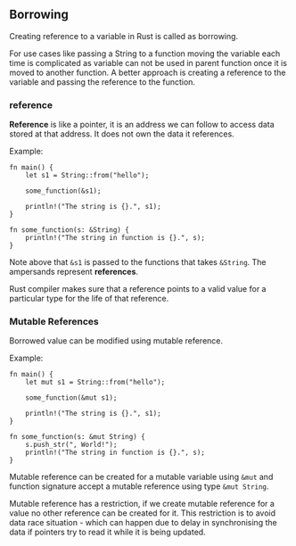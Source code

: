 ## Borrowing

Creating reference to a variable in Rust is called as borrowing.

For use cases like passing a String to a function moving the variable each time is complicated as variable can not be used in parent function once it is moved to another function. A better approach is creating a reference to the variable and passing the reference to the function.

### reference
**Reference** is like a pointer, it is an address we can follow to access data stored at that address. It does not own the data it references.

Example:
```
fn main() {
    let s1 = String::from("hello");

    some_function(&s1);

    println!("The string is {}.", s1);
}

fn some_function(s: &String) {
    println!("The string in function is {}.", s);
}
```

Note above that `&s1` is passed to the functions that takes `&String`. The ampersands represent **references**.

Rust compiler makes sure that a reference points to a valid value for a particular type for the life of that reference.

### Mutable References
Borrowed value can be modified using mutable reference.


Example:
```
fn main() {
    let mut s1 = String::from("hello");

    some_function(&mut s1);

    println!("The string is {}.", s1);
}

fn some_function(s: &mut String) {
    s.push_str(", World!");
    println!("The string in function is {}.", s);
}
```

Mutable reference can be created for a mutable variable using `&mut` and function signature accept a mutable reference using  type `&mut String`.

Mutable reference has a restriction, if we create mutable reference for a value no other reference can be created for it. This restriction is to avoid data race situation - which can happen due to delay in synchronising the data if pointers try to read it while it is being updated.